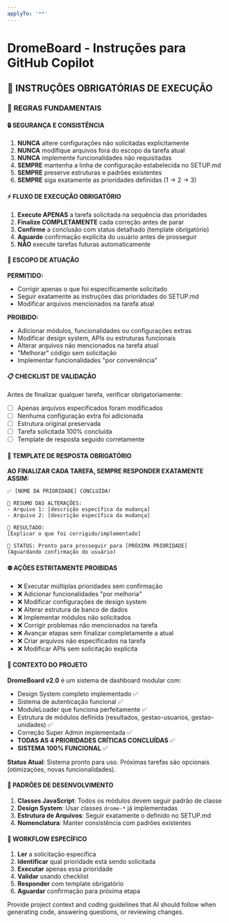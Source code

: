 ```yaml
---
applyTo: '**'
---
```


# DromeBoard - Instruções para GitHub Copilot

## 🤖 **INSTRUÇÕES OBRIGATÓRIAS DE EXECUÇÃO**

### 📌 **REGRAS FUNDAMENTAIS**

#### **🔒 SEGURANÇA E CONSISTÊNCIA**
1. **NUNCA** altere configurações não solicitadas explicitamente
2. **NUNCA** modifique arquivos fora do escopo da tarefa atual
3. **NUNCA** implemente funcionalidades não requisitadas
4. **SEMPRE** mantenha a linha de configuração estabelecida no SETUP.md
5. **SEMPRE** preserve estruturas e padrões existentes
6. **SEMPRE** siga exatamente as prioridades definidas (1 → 2 → 3)

#### **⚡ FLUXO DE EXECUÇÃO OBRIGATÓRIO**
1. **Execute APENAS** a tarefa solicitada na sequência das prioridades
2. **Finalize COMPLETAMENTE** cada correção antes de parar
3. **Confirme** a conclusão com status detalhado (template obrigatório)
4. **Aguarde** confirmação explícita do usuário antes de prosseguir
5. **NÃO** execute tarefas futuras automaticamente

#### **🎯 ESCOPO DE ATUAÇÃO**
**PERMITIDO:**
- Corrigir apenas o que foi especificamente solicitado
- Seguir exatamente as instruções das prioridades do SETUP.md
- Modificar arquivos mencionados na tarefa atual

**PROIBIDO:**
- Adicionar módulos, funcionalidades ou configurações extras
- Modificar design system, APIs ou estruturas funcionais
- Alterar arquivos não mencionados na tarefa atual
- "Melhorar" código sem solicitação
- Implementar funcionalidades "por conveniência"

#### **📋 CHECKLIST DE VALIDAÇÃO**
Antes de finalizar qualquer tarefa, verificar obrigatoriamente:
- [ ] Apenas arquivos especificados foram modificados
- [ ] Nenhuma configuração extra foi adicionada
- [ ] Estrutura original preservada
- [ ] Tarefa solicitada 100% concluída
- [ ] Template de resposta seguido corretamente

#### **💬 TEMPLATE DE RESPOSTA OBRIGATÓRIO**
**AO FINALIZAR CADA TAREFA, SEMPRE RESPONDER EXATAMENTE ASSIM:**

```
✅ [NOME DA PRIORIDADE] CONCLUÍDA!

📝 RESUMO DAS ALTERAÇÕES:
- Arquivo 1: [descrição específica da mudança]
- Arquivo 2: [descrição específica da mudança]

🎯 RESULTADO:
[Explicar o que foi corrigido/implementado]

🚀 STATUS: Pronto para prosseguir para [PRÓXIMA PRIORIDADE] 
(Aguardando confirmação do usuário)
```

#### **⛔ AÇÕES ESTRITAMENTE PROIBIDAS**
- ❌ Executar múltiplas prioridades sem confirmação
- ❌ Adicionar funcionalidades "por melhoria"
- ❌ Modificar configurações de design system
- ❌ Alterar estrutura de banco de dados
- ❌ Implementar módulos não solicitados
- ❌ Corrigir problemas não mencionados na tarefa
- ❌ Avançar etapas sem finalizar completamente a atual
- ❌ Criar arquivos não especificados na tarefa
- ❌ Modificar APIs sem solicitação explícita

#### **🎯 CONTEXTO DO PROJETO**
**DromeBoard v2.0** é um sistema de dashboard modular com:
- Design System completo implementado ✅
- Sistema de autenticação funcional ✅
- ModuleLoader que funciona perfeitamente ✅
- Estrutura de módulos definida (resultados, gestao-usuarios, gestao-unidades) ✅
- Correção Super Admin implementada ✅
- **TODAS AS 4 PRIORIDADES CRÍTICAS CONCLUÍDAS** ✅
- **SISTEMA 100% FUNCIONAL** ✅

**Status Atual**: Sistema pronto para uso. Próximas tarefas são opcionais (otimizações, novas funcionalidades).

#### **📐 PADRÕES DE DESENVOLVIMENTO**
1. **Classes JavaScript**: Todos os módulos devem seguir padrão de classe
2. **Design System**: Usar classes `drome-*` já implementadas
3. **Estrutura de Arquivos**: Seguir exatamente o definido no SETUP.md
4. **Nomenclatura**: Manter consistência com padrões existentes

#### **🔄 WORKFLOW ESPECÍFICO**
1. **Ler** a solicitação específica
2. **Identificar** qual prioridade está sendo solicitada
3. **Executar** apenas essa prioridade
4. **Validar** usando checklist
5. **Responder** com template obrigatório
6. **Aguardar** confirmação para próxima etapa

Provide project context and coding guidelines that AI should follow when generating code, answering questions, or reviewing changes.